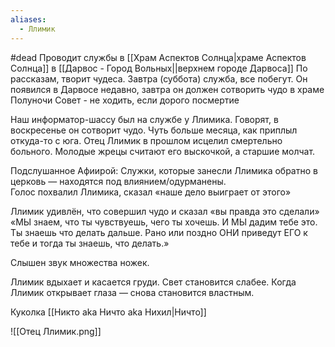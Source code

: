 ```yaml
---
aliases:
  - Ллимик
---
```

#dead 
Проводит службы в [[Храм Аспектов Солнца|храме Аспектов Солнца]] в [[Дарвос - Город Вольных||верхнем городе Дарвоса]]
По рассказам, творит чудеса. 
Завтра (суббота) служба, все побегут.
Он появился в Дарвосе недавно, завтра он должен сотворить чудо в храме Полуночи
Совет - не ходить, если дорого посмертие

Наш информатор-шассу был на службе у Ллимика. Говорят, в воскресенье он сотворит чудо. Чуть больше месяца, как приплыл откуда-то с юга. 
Отец Ллимик в прошлом исцелил смертельно больного. Молодые жрецы считают его выскочкой, а старшие молчат. 

Подслушанное Афиирой: 
Служки, которые занесли Ллимика обратно в церковь — находятся под влиянием/одурманены.  
Голос похвалил Ллимика, сказал «наше дело выиграет от этого»

Ллимик удивлён, что совершил чудо и сказал «вы правда это сделали»  
«МЫ знаем, что ты чувствуешь, чего ты хочешь. И МЫ дадим тебе это. Ты знаешь что делать дальше. Рано или поздно ОНИ приведут ЕГО к тебе и тогда ты знаешь, что делать.»

Слышен звук множества ножек. 

Ллимик вдыхает и касается груди. Свет становится слабее. Когда Ллимик открывает глаза — снова становится властным.

Куколка [[Никто aka Ничто aka Нихил|Ничто]]

![[Отец Ллимик.png]] 